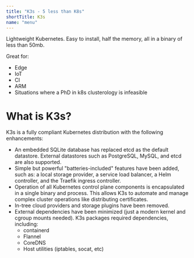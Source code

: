 ```yaml
---
title: "K3s - 5 less than K8s"
shortTitle: K3s
name: "menu"
---
```


Lightweight Kubernetes.  Easy to install, half the memory, all in a binary of less than 50mb.

Great for:

* Edge
* IoT
* CI
* ARM
* Situations where a PhD in k8s clusterology is infeasible

# What is K3s?

K3s is a fully compliant Kubernetes distribution with the following enhancements:

* An embedded SQLite database has replaced etcd as the default datastore. External datastores such as PostgreSQL, MySQL, and etcd are also supported.
* Simple but powerful "batteries-included" features have been added, such as: a local storage provider, a service load balancer, a Helm controller, and the Traefik ingress controller.
* Operation of all Kubernetes control plane components is encapsulated in a single binary and process. This allows K3s to automate and manage complex cluster operations like distributing certificates.
* In-tree cloud providers and storage plugins have been removed.
* External dependencies have been minimized (just a modern kernel and cgroup mounts needed). K3s packages required dependencies, including:
    * containerd
    * Flannel
    * CoreDNS
    * Host utilities (iptables, socat, etc)
